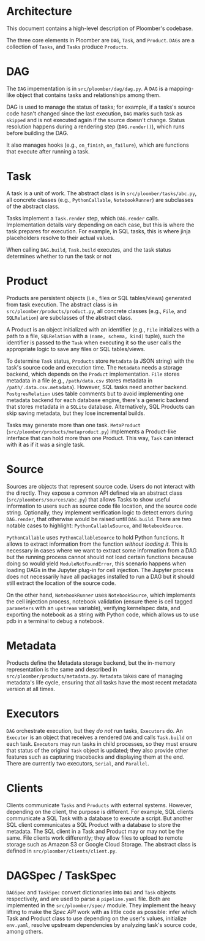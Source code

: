 # Architecture

This document contains a high-level description of Ploomber's codebase.

The three core elements in Ploomber are `DAG`, `Task`, and `Product`.
`DAGs` are a collection of `Tasks`, and `Tasks` produce `Products`.

# DAG

The `DAG` impementation is in `src/ploomber/dag/dag.py`. A `DAG` is a
mapping-like object that contains tasks and relationships among them.

DAG is used to manage the status of tasks; for example, if a tasks's source
code hasn't changed since the last execution, `DAG` marks such task as `skipped` and is not executed
again if the source doesn't change. Status resolution happens during a rendering
step (`DAG.render()`), which runs before building the DAG.

It also manages hooks (e.g., `on_finish`, `on_failure`), which are functions
that execute after running a task.

# Task

A task is a unit of work. The abstract class is in `src/ploomber/tasks/abc.py`,
all concrete classes (e.g., `PythonCallable`, `NotebookRunner`) are subclasses
of the abstract class.

Tasks implement a `Task.render` step, which `DAG.render` calls. Implementation
details vary depending on each case, but this is where the task prepares for
execution. For example, in SQL tasks, this is where jinja placeholders resolve
to their actual values.

When calling `DAG.build`, `Task.build` executes, and the task status determines
whether to run the task or not

# Product

Products are persistent objects (i.e., files or SQL tables/views) generated
from task execution. The abstract class is in
`src/ploomber/products/product.py`, all concrete classes
(e.g., `File`, and `SQLRelation`) are subclasses of the abstract class.

A Product is an object initialized with an identifier (e.g., `File` initializes
with a path to a file, `SQLRelation` with a `(name, schema, kind)` tuple), such
the identifier is passed to the `Task` when executing it so the user calls
the appropriate logic to save any files or SQL tables/views.

To determine `Task` status, `Products` store `Metadata` (a JSON string) with
the task's source code and execution time. The `Metadata` needs
a storage backend, which depends on the `Product` implementation. `File` stores
metadata in a file (e.g., `/path/data.csv` stores metadata in
`/path/.data.csv.metadata`). However, SQL tasks need another backend.
`PostgresRelation` uses table comments but to avoid implementing one metadata
backend for each database engine, there's a generic backend that stores
metadata in a `SQLite` database. Alternatively, SQL Products can skip saving
metadata, but they lose incremental builds.

Tasks may generate more than one task. `MetaProduct`
(`src/ploomber/products/metaproduct.py`) implements a Product-like interface
that can hold more than one Product. This way, `Task` can interact with it
as if it was a single task.

# Source

Sources are objects that represent source code. Users do not interact with
the directly. They expose a common API defined via an abstract class
(`src/ploombers/sources/abc.py`) that allows Tasks to show useful information
to users such as source code file location, and the source code string.
Optionally, they implement verification logic to detect errors during
`DAG.render`, that otherwise would be raised until `DAG.build`. There are two
notable cases to highlight: `PythonCallableSource`, and `NotebookSource`.

`PythonCallable` uses `PythonCallableSource` to hold Python functions. It
allows to extract information from the function *without loading it*. This is
necessary in cases where we want to extract some information from a DAG but
the running process cannot should not load certain functions because doing
so would yield `ModuleNotFoundError`, this scenario happens when loading
DAGs in the Jupyter plug-in for cell injection. The Jupyter process does not
necessarily have all packages installed to run a DAG but it should still
extract the location of the source code.

On the other hand, `NotebookRunner` uses `NotebookSource`, which implements
the cell injection process, notebook validation (ensure there is cell
tagged `parameters` with an `upstream` variable), verifying kernelspec data,
and exporting the notebook as a string with Python code, which allows us to
use pdb in a terminal to debug a notebook.

# Metadata

Products define the Metadata storage backend, but the in-memory representation
is the same and described in `src/ploomber/products/metadata.py`. `Metadata`
takes care of managing metadata's life cycle, ensuring that all tasks have
the most recent metadata version at all times.

# Executors

`DAG` orchestrate execution, but they *do not* run tasks, `Executors` do. An
`Executor` is an object that receives a rendered `DAG` and calls `Task.build`
on each task. `Executors` may run tasks in child processes, so they must
ensure that status of the original `Task` object is updated; they also
provide other features such as capturing tracebacks and displaying them at the
end. There are currently two executors, `Serial`, and `Parallel`.

# Clients

Clients communicate `Tasks` and `Products` with external systems. However,
depending on the client, the purpose is different. For example, SQL clients
communicate a SQL Task with a database to execute a script. But another
SQL client communicates a SQL Product with a database to store the metadata.
The SQL client in a Task and Product may or may not be the same. File clients
work differently; they allow files to upload to remote storage such
as Amazon S3 or Google Cloud Storage. The abstract class is defined in
`src/ploomber/clients/client.py`.

# DAGSpec / TaskSpec

`DAGSpec` and `TaskSpec` convert dictionaries into `DAG` and `Task` objects
respectively, and are used to parse a `pipeline.yaml` file. Both are
implemented in the `src/ploomber/spec/` module. They implement the
heavy lifting to make the *Spec API* work with as little code as
possible: infer which Task and Product class to use depending on the user's
values, initialize `env.yaml`, resolve upstream dependencies by analyzing
task's source code, among others.
